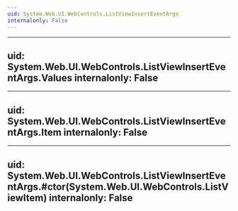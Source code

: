 ```yaml
---
uid: System.Web.UI.WebControls.ListViewInsertEventArgs
internalonly: False
---
```


---
uid: System.Web.UI.WebControls.ListViewInsertEventArgs.Values
internalonly: False
---

---
uid: System.Web.UI.WebControls.ListViewInsertEventArgs.Item
internalonly: False
---

---
uid: System.Web.UI.WebControls.ListViewInsertEventArgs.#ctor(System.Web.UI.WebControls.ListViewItem)
internalonly: False
---
